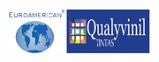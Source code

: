 <div style="display:inline_block"><br>
   <img align="center" alt="Euroamerican" height="80" width="100" src="/Docs/euroamerican.png"/>
   <img align="center" alt="Qualyvinil" height="80" width="150" src="/Docs/qualyvinil.png"/>
</div>
